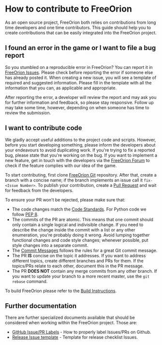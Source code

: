 # How to contribute to FreeOrion

As an open source project, FreeOrion both relies on contributions from long time
developers and one time contributors.  This guide should help you to create
contributions that can be easily integrated into the FreeOrion project.


## I found an error in the game or I want to file a bug report

So you stumbled on a reproducible error in FreeOrion?  You can report it in
[FreeOrion Issues].  Please check before reporting the error if
someone else has already posted it.  When creating a new issue, you will see a
template of required and suggested information.  Please fill in the template
with all the information that you can, as applicable and appropriate.

After reporting the error, a developer will review the report and may ask
you for further information and feedback, so please stay responsive.
Follow up may take some time, however, depending on when someone has time to
review the submission.


## I want to contribute code

We gladly accept useful additions to the project code and scripts.  However, before
you start developing something, please inform the developers about your endeavours
to avoid duplicating work.  If you're trying to fix a reported bug, please state
that you're working on the bug.  If you want to implement a new feature, get in
touch with the developers via the [FreeOrion Forum] to check if the feature complies
with our idea of the game.

To start contributing, first clone [FreeOrion Git] repository.  After that, create
a branch with a concise name; if the branch implements an issue call it
`fix-<Issue Number>`.  To publish your contribution, create a [Pull Request] and
wait for feedback from the developers.

To ensure your PR won't be rejected, please make sure that:

* The code changes match the [Code Standards].  For Python code we follow
  [PEP 8].
* The commits of the PR are atomic.  This means that one commit should only
  contain a single logical and indivisible change.  If you need to describe the
  change inside the commit with a list or any other enumeration, you're probably
  doing it wrong.  Avoid lumping together functional changes and code style
  changes; whenever possible, put style changes into a separate commit.
* The [Commit Messages] follows the rules for a great Git commit message.
* The PR **IS** concise on the topic it addresses.  If you want to address
  different topics, create different branches and PRs for them.  If the
  topics/PRs relate to each other, document this in the PR message.
* The PR **DOES NOT** contain any merge commits from any other branch.  If you
  want to update your branch to a more recent master, use the `git rebase`
  command.

To build FreeOrion please refer to the [Build Instructions](BUILD.md).


## Further documentation

There are further specialized documents available that should be considered
when working within the FreeOrion project.  Those are:

* [GitHub Issue/PR Labels] - How to properly label Issues/PRs on Github.
* [Release Issue template] - Template for release checklist Issues.


[FreeOrion Git]: https://github.com/freeorion/freeorion.git
[FreeOrion Issues]: https://github.com/freeorion/freeorion/issues
[FreeOrion Forum]: http://www.freeorion.org/forum/
[GitHub Issue/PR Labels]: .github/labels.md
[Release Issue template]: .github/RELEASE_TEMPLATE.md
[Code Standards]: http://www.freeorion.org/index.php/Code_Standards
[Pull Request]: https://help.github.com/articles/proposing-changes-to-your-work-with-pull-requests/
[Commit Messages]: http://chris.beams.io/posts/git-commit/
[PEP 8]: https://www.python.org/dev/peps/pep-0008/
